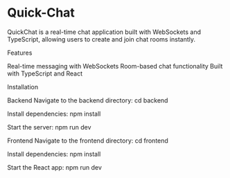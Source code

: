 ﻿# Quick-Chat

QuickChat is a real-time chat application built with WebSockets and TypeScript, allowing users to create and join chat rooms instantly.

Features

  Real-time messaging with WebSockets
  Room-based chat functionality
  Built with TypeScript and React

Installation

Backend
Navigate to the backend directory:
cd backend

Install dependencies:
npm install

Start the server:
npm run dev


Frontend
Navigate to the frontend directory:
cd frontend

Install dependencies:
npm install

Start the React app:
npm run dev
